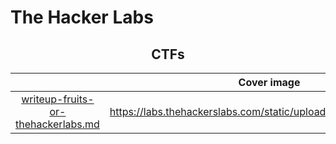 # The Hacker Labs

<h2 align="center">CTFs</h2>

<table data-view="cards"><thead><tr><th align="center"></th><th data-hidden data-card-cover data-type="image">Cover image</th></tr></thead><tbody><tr><td align="center"><a data-mention href="writeup-fruits-or-thehackerlabs.md">writeup-fruits-or-thehackerlabs.md</a></td><td><a href="https://labs.thehackerslabs.com/static/uploads/machines/fruits.png">https://labs.thehackerslabs.com/static/uploads/machines/fruits.png</a></td></tr></tbody></table>
